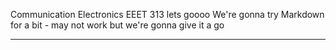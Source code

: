 Communication Electronics EEET 313 lets goooo
We're gonna try Markdown for a bit - may not work but we're gonna give it a go

___
